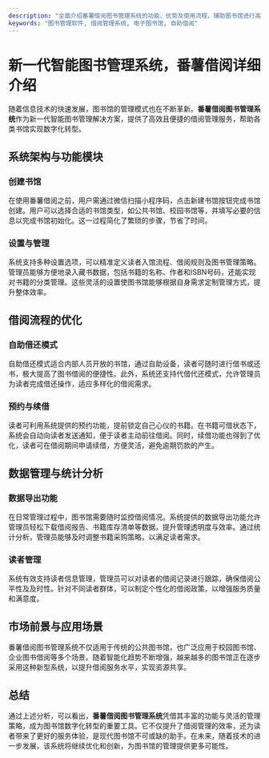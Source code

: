 ```yaml
---
description: "全面介绍番薯借阅图书管理系统的功能、优势及使用流程，辅助图书馆进行高效的借阅管理。"
keywords: "图书管理软件, 借阅管理系统, 电子图书馆, 自助借阅"
---
```

# 新一代智能图书管理系统，番薯借阅详细介绍

随着信息技术的快速发展，图书馆的管理模式也在不断革新。**番薯借阅图书管理系统**作为新一代智能图书管理解决方案，提供了高效且便捷的借阅管理服务，帮助各类书馆实现数字化转型。

## 系统架构与功能模块

### 创建书馆

在使用番薯借阅之前，用户需通过微信扫描小程序码，点击新建书馆按钮完成书馆创建。用户可以选择合适的书馆类型，如公共书馆、校园书馆等，并填写必要的信息以完成书馆初始化。这一过程简化了繁琐的步骤，节省了时间。

### 设置与管理

系统支持多种设置选项，可以精准定义读者入馆流程、借阅规则及图书管理策略。管理员能够方便地录入藏书数据，包括书籍的名称、作者和ISBN号码，还能实现对书籍的分类管理。这些灵活的设置使图书馆能够根据自身需求定制管理方式，提升整体效率。

## 借阅流程的优化

### 自助借还模式

自助借还模式适合内部人员开放的书馆，通过自助设备，读者可随时进行借书或还书，极大提高了图书借阅的便捷性。此外，系统还支持代借代还模式，允许管理员为读者完成借还操作，适应多样化的借阅需求。

### 预约与续借

读者可利用系统提供的预约功能，提前锁定自己心仪的书籍。在书籍可借状态下，系统会自动向读者发送通知，便于读者主动前往借阅。同时，续借功能也得到了优化，读者可在借阅期间申请续借，方便灵活，避免逾期罚款的产生。

## 数据管理与统计分析

### 数据导出功能

在日常管理过程中，图书馆需要随时监控借阅情况。系统提供的数据导出功能允许管理员轻松下载借阅报告、书籍库存清单等数据，提升管理透明度与效率。通过统计分析，管理员能够及时调整书籍采购策略，以满足读者需求。

### 读者管理

系统有效支持读者信息管理，管理员可以对读者的借阅记录进行跟踪，确保借阅公平性及及时性。针对不同读者群体，可以制定个性化的借阅政策，以增强服务质量和满意度。

## 市场前景与应用场景

番薯借阅图书管理系统不仅适用于传统的公共图书馆，也广泛应用于校园图书馆、企业图书借阅等多个场景。随着智能化趋势不断增强，越来越多的图书馆正在逐步采用这种新型系统，以提升借阅服务水平，实现资源共享。

## 总结

通过上述分析，可以看出，**番薯借阅图书管理系统**凭借其丰富的功能与灵活的管理策略，成为图书馆数字化转型的重要工具。它不仅提升了借阅管理的效率，还为读者带来了更好的服务体验，是现代图书馆不可或缺的助手。在未来，随着技术的进一步发展，该系统将继续优化和创新，为图书馆的管理提供更多可能性。
